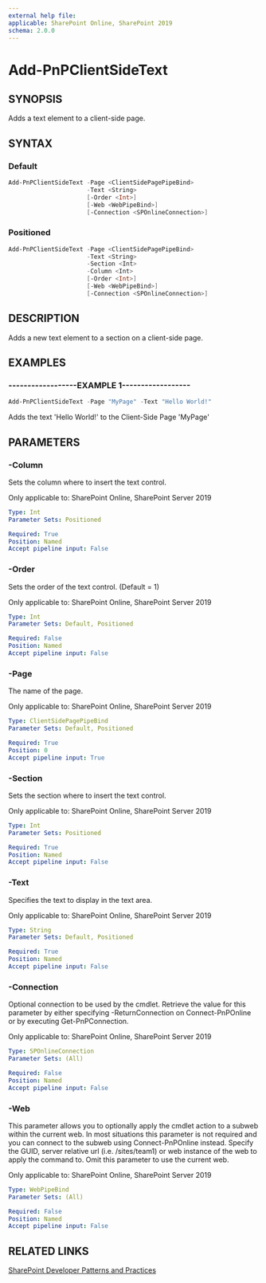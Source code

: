 ```yaml
---
external help file:
applicable: SharePoint Online, SharePoint 2019
schema: 2.0.0
---
```

# Add-PnPClientSideText

## SYNOPSIS
Adds a text element to a client-side page.

## SYNTAX 

### Default
```powershell
Add-PnPClientSideText -Page <ClientSidePagePipeBind>
                      -Text <String>
                      [-Order <Int>]
                      [-Web <WebPipeBind>]
                      [-Connection <SPOnlineConnection>]
```

### Positioned
```powershell
Add-PnPClientSideText -Page <ClientSidePagePipeBind>
                      -Text <String>
                      -Section <Int>
                      -Column <Int>
                      [-Order <Int>]
                      [-Web <WebPipeBind>]
                      [-Connection <SPOnlineConnection>]
```

## DESCRIPTION
Adds a new text element to a section on a client-side page.

## EXAMPLES

### ------------------EXAMPLE 1------------------
```powershell
Add-PnPClientSideText -Page "MyPage" -Text "Hello World!"
```

Adds the text 'Hello World!' to the Client-Side Page 'MyPage'

## PARAMETERS

### -Column
Sets the column where to insert the text control.

Only applicable to: SharePoint Online, SharePoint Server 2019

```yaml
Type: Int
Parameter Sets: Positioned

Required: True
Position: Named
Accept pipeline input: False
```

### -Order
Sets the order of the text control. (Default = 1)

Only applicable to: SharePoint Online, SharePoint Server 2019

```yaml
Type: Int
Parameter Sets: Default, Positioned

Required: False
Position: Named
Accept pipeline input: False
```

### -Page
The name of the page.

Only applicable to: SharePoint Online, SharePoint Server 2019

```yaml
Type: ClientSidePagePipeBind
Parameter Sets: Default, Positioned

Required: True
Position: 0
Accept pipeline input: True
```

### -Section
Sets the section where to insert the text control.

Only applicable to: SharePoint Online, SharePoint Server 2019

```yaml
Type: Int
Parameter Sets: Positioned

Required: True
Position: Named
Accept pipeline input: False
```

### -Text
Specifies the text to display in the text area.

Only applicable to: SharePoint Online, SharePoint Server 2019

```yaml
Type: String
Parameter Sets: Default, Positioned

Required: True
Position: Named
Accept pipeline input: False
```

### -Connection
Optional connection to be used by the cmdlet. Retrieve the value for this parameter by either specifying -ReturnConnection on Connect-PnPOnline or by executing Get-PnPConnection.

Only applicable to: SharePoint Online, SharePoint Server 2019

```yaml
Type: SPOnlineConnection
Parameter Sets: (All)

Required: False
Position: Named
Accept pipeline input: False
```

### -Web
This parameter allows you to optionally apply the cmdlet action to a subweb within the current web. In most situations this parameter is not required and you can connect to the subweb using Connect-PnPOnline instead. Specify the GUID, server relative url (i.e. /sites/team1) or web instance of the web to apply the command to. Omit this parameter to use the current web.

Only applicable to: SharePoint Online, SharePoint Server 2019

```yaml
Type: WebPipeBind
Parameter Sets: (All)

Required: False
Position: Named
Accept pipeline input: False
```

## RELATED LINKS

[SharePoint Developer Patterns and Practices](https://aka.ms/sppnp)